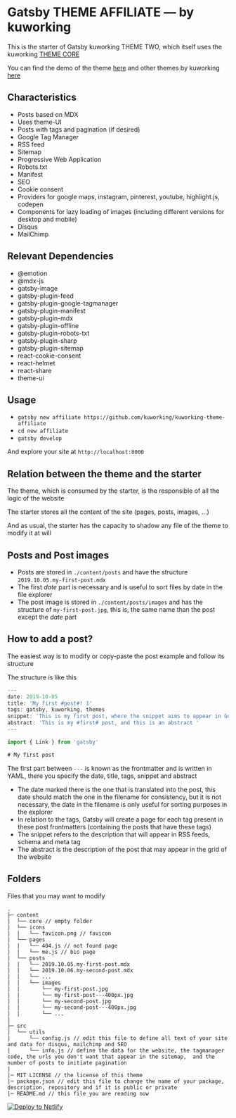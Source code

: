 # Gatsby THEME AFFILIATE — by kuworking

This is the starter of Gatsby kuworking THEME TWO, which itself uses the kuworking [THEME CORE](https://github.com/kuworking/gatsby-theme-kuworking-core)

You can find the demo of the theme [here](https://www.kuworking.com/themes/affiliate) and other themes by kuworking [here](https://www.kuworking.com/themes)

## Characteristics

- Posts based on MDX
- Uses theme-UI
- Posts with tags and pagination (if desired)
- Google Tag Manager
- RSS feed
- Sitemap
- Progressive Web Application
- Robots.txt
- Manifest
- SEO
- Cookie consent
- Providers for google maps, instagram, pinterest, youtube, highlight.js, codepen
- Components for lazy loading of images (including different versions for desktop and mobile) 
- Disqus
- MailChimp

## Relevant Dependencies

- @emotion
- @mdx-js
- gatsby-image
- gatsby-plugin-feed
- gatsby-plugin-google-tagmanager
- gatsby-plugin-manifest
- gatsby-plugin-mdx
- gatsby-plugin-offline
- gatsby-plugin-robots-txt
- gatsby-plugin-sharp
- gatsby-plugin-sitemap
- react-cookie-consent
- react-helmet
- react-share
- theme-ui

## Usage

- `gatsby new affiliate https://github.com/kuworking/kuworking-theme-affiliate`
- `cd new affiliate`
- `gatsby develop`

And explore your site at `http://localhost:8000`

## Relation between the theme and the starter

The theme, which is consumed by the starter, is the responsible of all the logic of the website

The starter stores all the content of the site (pages, posts, images, ...)

And as usual, the starter has the capacity to shadow any file of the theme to modify it at will

## Posts and Post images

- Posts are stored in `./content/posts` and have the structure `2019.10.05.my-first-post.mdx`
- The first _date_ part is necessary and is useful to sort files by date in the file explorer
- The post image is stored in `./content/posts/images` and has the structure of `my-first-post.jpg`, this is, the same name than the post except the _date_ part

## How to add a post?

The easiest way is to modify or copy-paste the post example and follow its structure

The structure is like this

```js
---
date: 2019-10-05
title: 'My first #post#! 1'
tags: gatsby, kuworking, themes
snippet: 'This is my first post, where the snippet aims to appear in Google'
abstract: 'This is my #first# post, and this is an abstract '
---

import { Link } from 'gatsby'

# My first post
```

The first part between `---` is known as the frontmatter and is written in YAML, there you specify the date, title, tags, snippet and abstract

- The date marked there is the one that is translated into the post, this date should match the one in the filename for consistency, but it is not necessary, the date in the filename is only useful for sorting purposes in the explorer
- In relation to the tags, Gatsby will create a page for each tag present in these post frontmatters (containing the posts that have these tags)
- The snippet refers to the description that will appear in RSS feeds, schema and meta tag
- The abstract is the description of the post that may appear in the grid of the website

## Folders

Files that you may want to modify

```
.
├─ content
|  └── core // empty folder
|  └── icons
|  |   └── favicon.png // favicon
|  └── pages
|  |   └── 404.js // not found page
|  |   └── me.js // bio page
|  └── posts
|  |   └── 2019.10.05.my-first-post.mdx
|  |   └── 2019.10.06.my-second-post.mdx
|  |   └── ...
|  |   └── images
|  |       └── my-first-post.jpg
|  |       └── my-first-post---400px.jpg
|  |       └── my-second-post.jpg
|  |       └── my-second-post---400px.jpg
|  |       └── ...
|
├─ src
|  └── utils
|      └── config.js // edit this file to define all text of your site and data for disqus, mailchimp and SEO
|      └── info.js // define the data for the website, the tagmanager code, the urls you don't want that appear in the sitemap,  and the number of posts to initiate pagination
|
|─ MIT LICENSE // the license of this theme
|─ package.json // edit this file to change the name of your package, description, repository and if it is public or private
|─ README.md // this file you are reading now
```

[![Deploy to Netlify](https://www.netlify.com/img/deploy/button.svg)](https://app.netlify.com/start/deploy?repository=https://github.com/kuworking/kuworking-theme-affiliate)
